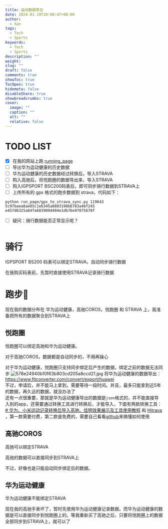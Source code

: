 ```yaml
---
title: 运动数据聚合
date: 2024-01-10T10:00:47+08:00
author:
  - Xan
tags:
  - Tech
  - Sports
keywords:
  - Tech
  - Sports
description: ""
weight: 
slug: ""
draft: false
comments: true
showToc: true
TocOpen: true
hidemeta: false
disableShare: true
showbreadcrumbs: true
cover:
  image: ""
  caption: ""
  alt: ""
  relative: false
---
```

# TODO LIST
- [x] 在我的网站上跑 [running_page](https://github.com/yihong0618/running_page/blob/master/README-CN.md)
- [ ] 导出华为运动健康的历史数据
- [ ] 华为运动健康的历史数据经过转换后，导入STRAVA
- [ ] 购入高驰后，将悦跑圈的数据导出来，导入STRAVA
- [ ] 购入IGPSPORT BSC200码表后，即可同步骑行数据到STRAVA上 
- [ ] 上传所有的 gpx 格式的跑步数据到 strava，代码如下：
```
python run_page/gpx_to_strava_sync.py 119643 5c97baea8ae05c1eb345a0803198b6783a4bf245 e457d6325a84fa683909d404e1db76e97075678f
```
- [ ] 疑问：骑行数据能否正常显示呢？

```
```


# 骑行
IGPSPORT BS200 码表可以绑定STRAVA，自动同步骑行数据

在我购买码表前，先暂时直接使用STRAVA记录骑行数据

# 跑步🏃‍
现在我的数据分布在 华为运动健康，高驰COROS，悦跑圈 和 STRAVA 上，我准备把所有的数据聚合到STRAVA上

## 悦跑圈
悦跑圈可以绑定高驰和华为运动健康。

对于高驰COROS，数据都是自动同步的，不用再操心

对于华为运动健康，悦跑圈只支持同步绑定后产生的数据，绑定之前的数据无法同步
![578e24940b10f63b803cd205a8ccd21.jpg](https://bu.dusays.com/2024/01/10/659dffa386800.jpg)
将华为运动健康的数据导出：https://www.fitconverter.com/convert/export/huawei  
不过，申请后，并不能马上拿到，需要等待一段时间。并且，最多只能拿到近5年的数据，再久远的数据，就没办法了  
还有一点很重要，那就是华为运动健康导出的数据是`json`格式的，并不能直接导入别的app，还需要通过转换工具进行转换后，才能导入，下面有两款转换工具：[# 华为、小米运动记录转换后导入高驰、佳明效果展示及工具使用教程](https://www.toutiao.com/article/7260290208145637929/?wid=1704813615145) 和 [Hitrava](https://cthru.hopto.org/hitrava-web-app/#zip) ，第一款需要付费，第二款是免费的，需要自己看看[github](https://github.com/CTHRU/Hitrava?tab=readme-ov-file#how-to-convert-your-health-activities-and-import-them-in-strava)来搞懂如何使用

## 高驰COROS  
高驰可以绑定STRAVA

高驰的数据可以直接同步到STRAVA上

不过，好像也是只能自动同步绑定后的数据。

## 华为运动健康
华为运动健康不能绑定STRAVA  

现在我的高驰手表坏了，暂时先使用华为运动健康记录数据。而华为运动健康的数据是可以直接同步到悦跑圈上的。等我重新买了高驰之后，只要将悦跑圈上的数据全部同步到STRAVA上，就可以了

